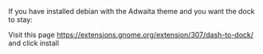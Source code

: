 If you have installed debian with the Adwaita theme and you want the dock to stay:

Visit this page https://extensions.gnome.org/extension/307/dash-to-dock/ and click install 
